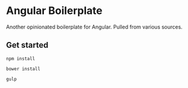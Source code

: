 # Angular Boilerplate

Another opinionated boilerplate for Angular. Pulled from various sources.

## Get started

`npm install`

`bower install`

`gulp`